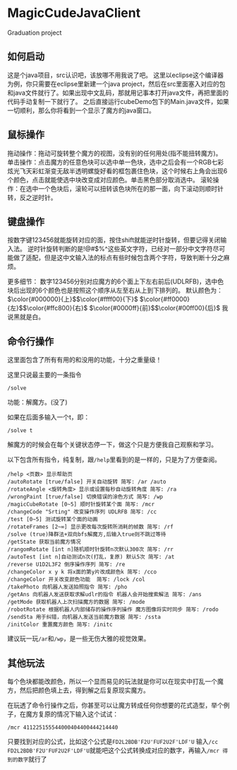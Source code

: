 # MagicCudeJavaClient
Graduation project

如何启动
---
这是个java项目，src认识吧，该放哪不用我说了吧。
这里以eclipse这个编译器为例，你只需要在eclipse里新建一个java project，然后在src里面塞入对应的包和java文件就行了。如果出现中文乱码，那就用记事本打开java文件，再把里面的代码手动复制一下就行了。
之后直接运行cubeDemo包下的Main.java文件，如果一切顺利，那么你将看到一个显示了魔方的java窗口。

鼠标操作
---
拖动操作：拖动可旋转整个魔方的视图，没有别的任何用处(指不能扭转魔方)。
单击操作：点击魔方的任意色块可以选中单一色块，选中之后会有一个RGB七彩炫光飞天彩虹渐变无敌半透明螺旋好看的框包裹住色块，这个时候右上角会出现6个颜色，点击就能使选中块改变成对应颜色。单击黑色部分取消选中。
滚轮操作：在选中一个色块后，滚轮可以扭转该色块所在的那一面，向下滚动则顺时针转，反之逆时针。

键盘操作
---
按数字键123456就能旋转对应的面，按住shift就能逆时针旋转，但要记得关闭输入法。
逆时针旋转判断的是!@#$%^这些英文字符，已经对一部分中文字符尽可能做了适配，但是这中文输入法的标点有些时候包含两个字符，导致判断十分之麻烦。

更多细节：
数字123456分别对应魔方的6个面上下左右前后(UDLRFB)，选中色块后出现的6个颜色也是按照这个顺序从左至右从上到下排列的。
默认颜色为：
$\color{#000000}{上}$$\color{#ffff00}{下}$
$\color{#ff0000}{左}$$\color{#ffc800}{右}$
$\color{#0000ff}{前}$$\color{#00ff00}{后}$
我说黑就是白。

命令行操作
---
这里面包含了所有有用的和没用的功能，十分之重量级！

这里只说最主要的一条指令
```
/solve
```
功能：解魔方。(没了)

如果在后面多输入一个t，即：
```
/solve t
```
解魔方的时候会在每个关键状态停一下，做这个只是方便我自己观察和学习。

以下包含所有指令，纯复制，跟```/help```里看到的是一样的，只是为了方便查阅。
```
/help <页数> 显示帮助页
/autoRotate [true/false] 开关自动旋转 简写: /ar /auto
/rotateAngle <旋转角度> 显示或设置每秒自动旋转角度 简写: /ra
/wrongPaint [true/false] 切换错误的涂色方式 简写: /wp
/magicCubeRotate [0~5] 顺时针旋转某个面 简写: /mcr
/changeCode "Srting" 改变操作序列 UDLRFB 简写: /cc
/test [0~5] 测试旋转某个面的动画
/rotateFrames [2~∞] 显示更改每次旋转所消耗的帧数 简写: /rf
/solve (true)降群法+双向bfs解魔方,后输入true则不跳过等待
/getState 获取当前魔方情况
/rangomRotate [int n]随机顺时针旋转n次默认300次 简写: /rr
/autoTest [int n]自动测试n次(打乱，复原) 默认5次 简写: /at
/reverse U1D2L3F2 倒序操作序列 简写: /re
/changeColor x y k 将x面的第y片改成颜色k 简写: /cco
/changeColor 开关改变颜色功能  简写: /lock /col
/takePhoto 向机器人发送拍照指令 简写: /pho
/getAns 向机器人发送获取求解udlr的指令 机器人会开始搜索解法 简写: /ans
/getMode 获取机器人上次扫描魔方的数据 简写: /mode
/robotRotate 根据机器人内部储存的操作序列操作 魔方图像将实时同步 简写: /rodo
/sendSta 用于纠错，向机器人发送当前魔方数据 简写: /ssta
/initColor 重置魔方颜色 简写: /initc
```

建议玩一玩```/ar```和```/wp```，是一些无伤大雅的视觉效果。

其他玩法
---
每个色块都能改颜色，所以一个显而易见的玩法就是你可以在现实中打乱一个魔方，然后把颜色填上去，得到解之后复原现实魔方。

在玩透了命令行操作之后，你甚至可以让魔方转成任何你想要的花式造型，举个例子，在魔方复原的情况下输入这个试试：
```
/mcr 411225155544000404400444214440
```
只要找到对应的公式，比如这个公式是```FD2L2BDB'F2U'FUF2U2F'LDF'U```
输入``` /cc FD2L2BDB'F2U'FUF2U2F'LDF'U ```就能吧这个公式转换成对应的数字，再输入```/mcr 得到的数字```就行了
